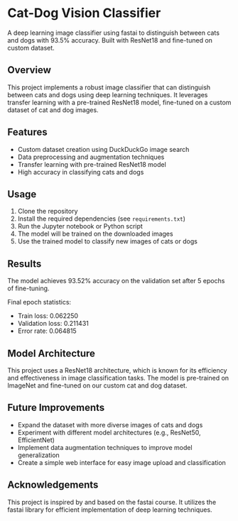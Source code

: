 # Cat-Dog Vision Classifier

A deep learning image classifier using fastai to distinguish between cats and dogs with 93.5% accuracy. Built with ResNet18 and fine-tuned on custom dataset.

## Overview

This project implements a robust image classifier that can distinguish between cats and dogs using deep learning techniques. It leverages transfer learning with a pre-trained ResNet18 model, fine-tuned on a custom dataset of cat and dog images.

## Features

- Custom dataset creation using DuckDuckGo image search
- Data preprocessing and augmentation techniques
- Transfer learning with pre-trained ResNet18 model
- High accuracy in classifying cats and dogs

## Usage

1. Clone the repository
2. Install the required dependencies (see `requirements.txt`)
3. Run the Jupyter notebook or Python script
4. The model will be trained on the downloaded images
5. Use the trained model to classify new images of cats or dogs

## Results

The model achieves 93.52% accuracy on the validation set after 5 epochs of fine-tuning.

Final epoch statistics:
- Train loss: 0.062250
- Validation loss: 0.211431
- Error rate: 0.064815

## Model Architecture

This project uses a ResNet18 architecture, which is known for its efficiency and effectiveness in image classification tasks. The model is pre-trained on ImageNet and fine-tuned on our custom cat and dog dataset.

## Future Improvements

- Expand the dataset with more diverse images of cats and dogs
- Experiment with different model architectures (e.g., ResNet50, EfficientNet)
- Implement data augmentation techniques to improve model generalization
- Create a simple web interface for easy image upload and classification

## Acknowledgements

This project is inspired by and based on the fastai course. It utilizes the fastai library for efficient implementation of deep learning techniques.
